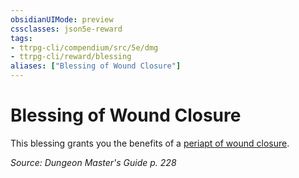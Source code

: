 ```yaml
---
obsidianUIMode: preview
cssclasses: json5e-reward
tags:
- ttrpg-cli/compendium/src/5e/dmg
- ttrpg-cli/reward/blessing
aliases: ["Blessing of Wound Closure"]
---
```

# Blessing of Wound Closure

This blessing grants you the benefits of a [periapt of wound closure](/CLI/items/periapt-of-wound-closure.md).

*Source: Dungeon Master's Guide p. 228*
